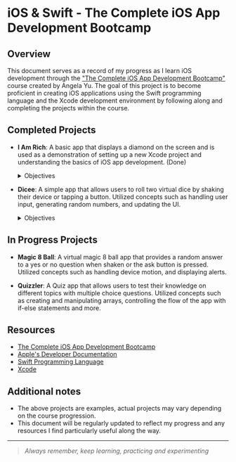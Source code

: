 # iOS & Swift - The Complete iOS App Development Bootcamp

## Overview

This document serves as a record of my progress as I learn iOS development through the ["The Complete iOS App Development Bootcamp"](https://www.udemy.com/course/ios-13-app-development-bootcamp/) course created by Angela Yu. The goal of this project is to become proficient in creating iOS applications using the Swift programming language and the Xcode development environment by following along and completing the projects within the course.

## Completed Projects

- **I Am Rich**: A basic app that displays a diamond on the screen and is used as a demonstration of setting up a new Xcode project and understanding the basics of iOS app development. (Done)
  <details>
    <summary>Objectives</summary>

    - How to create and set up a new iOS project from scratch
    - Designing the app in Xcode using iOS components
    - adding image assets into the app
    - designing and creating a custom app icon
    - running the app on a simulator
    
  </details>

- **Dicee**: A simple app that allows users to roll two virtual dice by shaking their device or tapping a button. Utilized concepts such as handling user input, generating random numbers, and updating the UI.
  <details>
    <summary>Objectives</summary>

    - Designing the user interface.
    - Changing UI Elements programmatically.
    - Detect user interaction and respond to it.
    - Using Swift variables and arrays to store data
    - using randomisation in Swift

  </details>

## In Progress Projects

- **Magic 8 Ball**: A virtual magic 8 ball app that provides a random answer to a yes or no question when shaken or the ask button is pressed. Utilized concepts such as handling device motion, and displaying alerts.

- **Quizzler**: A Quiz app that allows users to test their knowledge on different topics with multiple choice questions. Utilized concepts such as creating and manipulating arrays, controlling the flow of the app with if-else statements and more.

## Resources

- [The Complete iOS App Development Bootcamp](https://www.udemy.com/course/ios-13-app-development-bootcamp/)
- [Apple's Developer Documentation](https://developer.apple.com/documentation/)
- [Swift Programming Language](https://docs.swift.org/swift-book/)
- [Xcode](https://developer.apple.com/xcode/)

## Additional notes

- The above projects are examples, actual projects may vary depending on the course progression.
- This document will be regularly updated to reflect my progress and any resources I find particularly useful along the way.

---

> *Always remember, keep learning, practicing and experimenting*
